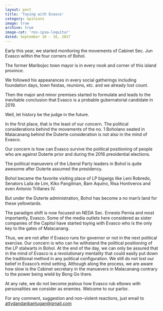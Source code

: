 ```yaml
---
layout: post
title: 'Toying with Evasco'
category: opinions
image: true
archive: true
image-cat: 'res-ipsa-loquitur'
dated: September 10 - 16, 2017
---
```


Early this year, we started monitoring the movements of Cabinet Sec. Jun Evasco within the four corners of Bohol.

The former Maribojoc town mayor is in every nook and corner of this island province.

We followed his appearances in every social gatherings including foundation days, town fiestas, reunions, etc. and we already lost count.

Then the major and minor premises started to formulate and leads to the inevitable conclusion that Evasco is a probable gubernatorial candidate in 2019.

Well, let history be the judge in the future.

In the first place, that is the least of our concern. The political considerations behind the movements of the no. 1 Boholano seated in Malacanang behind the Duterte consideration is not also in the mind of Evasco.

Our concern is how can Evasco survive the political positioning of people who are against Duterte prior and during the 2016 presidential elections.

The political manuevers of the Liberal Party leaders in Bohol is quite awesome after Duterte assumed the presidency.

Bohol became the favorite visiting place of LP bigwigs like Leni Robredo, Senators Laila de Lim, Kiko Pangilinan, Bam Aquino, Risa Hontiveros and even Antonio Trillanes IV.

But under the Duterte administration, Bohol has become a no man’s land for these yellowtards.

The paradigm shift is now focused on NEDA Sec. Ernesto Pernia and most importantly, Evasco.
Some of the media outlets here considered as sister companies of the Capitol have started toying with Evasco who is the only key to the gates of Malacanang.

Thus, we are not after if Evasco runs for governor or not in the next political exercise. 
Our concern is who can he withstand the political positioning of the LP stalwarts in Bohol.
At the end of the day, we can only be assured that in the mind of Evasco is a revolutionary mentality that could easily put down the traditional method in any political configuration.
We still do not lost our belief in Evasco’s mind setting. Although along the process, we are aware how slow is the Cabinet secretary in the manuevers in Malacanang contrary to the power being wield by Bong Go there.

At any rate, we do not become jealous how Evasco rub elbows with personalities we consider as enemies. Welcome to our parlor. 	 

For any comment, suggestion and non-violent reactions, just email to attydandanbantugan@gmail.com